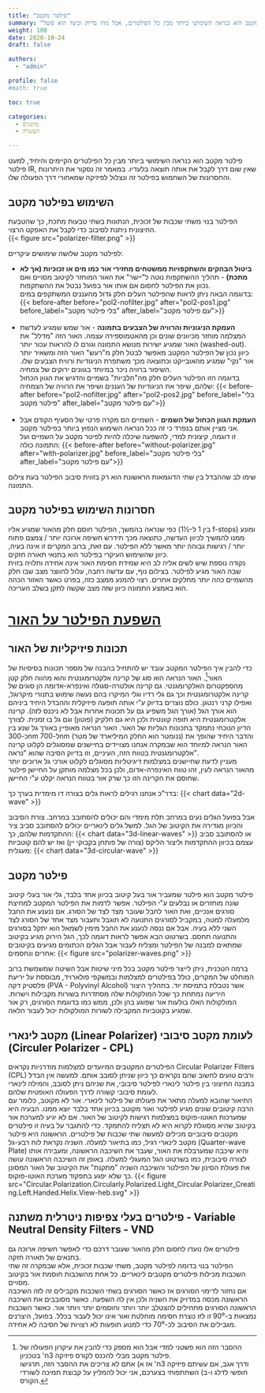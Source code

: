 ```yaml
---
title: "פילטר מקטב"
summary: "פילטר מקטב הוא כנראה השימושי ביותר מבין כל הפילטרים, אבל מהו בדיוק וכיצד הוא פועל?"
weight: 100
date: 2020-10-24
draft: false

authors: 
  - "admin"

profile: false
#math: true

toc: true

categories: 
  - מושגים
  - העשרה

---
```

פילטר מקטב הוא כנראה השימושי ביותר מבין כל הפילטרים הקיימים והיחיד, למעט פילטר IR, שאין שום דרך לקבל את אותה תוצאה בלעדיו. 
במאמר זה נסקור את היתרונות והחסרונות של השחמוש בפילטר זה ונצלול לפיזיקה שמאחורי דרך הפעולה שלו.

## השימוש בפילטר מקטב
הפילטר בנוי משתי שכבות של זכוכית, הנתונות בשתי טבעות מתכת, כך שהטבעת החיצונית ניתנת לסיבוב כדי לקבל את האפקט הרצוי.  
{{< figure src="polarizer-filter.png" >}}  

לפילטר מקטב שלושה שימושים עיקריים:
* **ביטול הבהקים והשתקפויות ממשטחים מחזירי אור כמו מים או זכוכיות (אך לא מתכת)** - תהליך ההשתקפות נוטה ל"יישר" את האור המוחזר לקיטוב מסויים ואם נכוון את הפילטר לחסום אם אותו אור בפועל נבטל את ההשתקפות.  
  בדוגמה הבאה ניתן לראות שהפילטר העלים חלק גדול מהעננים המשתקפים במים:
  {{< before-after before="pol2-nofilter.jpg" after="pol2-pos1.jpg" before_label="בלי פילטר מקטב" after_label="עם פילטר מקטב">}}  
  <BR>  
* **העמקת הניגוניות והרוויה של הצבעים בתמונה** - אור שמש שמגיע לעדשת המצלמה מוחזר מכיוונים שונים וכן מהאטמוספירה עצמה. 
  האור הזה "מדלל" את האור שמגיע ישירות מנושא התמונה וגורם לו להראות עכור יותר (washed-out). 
  כיוון נכון של הפילטר המקטב מאפשר לבטל חלק מ"רעש" האור הזה ומשאיר יותר אור "נקי" שמגיע מהאובייקט וכתוצאה מכך משתפרת הניגודיות ורווית הצבעים שלו. 
  השיפור ברוויה ניכר במיוחד בגוונים ירוקים של צמחיה.  
  בדוגמה הזו הפילטר העלים חלק מה"חלביות" בשמיים והדגיש את הגוון הכחול שלהם, שיפר את הניגודיות של העננים ושיפר את הרוויה של הצמחיה:
  {{< before-after before="pol2-nofilter.jpg" after="pol2-pos2.jpg" before_label="בלי פילטר מקטב" after_label="עם פילטר מקטב">}}  
  <BR> 
* **העמקת הגוון הכחול של השמים** - השמיים הם מקרה פרטי של הסעיף הקודם אבל אני מציין אותם בנפרד כי זה ככל הנראה השימוש הנפוץ ביותר בפילטר מקטב.  
  זו דוגמה, קיצונית למדי, להשפעה שיכלה להיות לפיטר מקטב על השמיים ועל התמונה כולה:
  {{< before-after before="without-polarizer.jpg" after="with-polarizer.jpg" before_label="בלי פילטר מקטב" after_label="עם פילטר מקטב">}}

שימו לב שההבדל בין שתי הדוגמאות הראשונת הוא רק בזווית סיבוב הפילטר בעת צילום התמונה.  


## חסרונות השימוש בפילטר מקטב
כפי שנראה בהמשך, הפילטר חוסם חלק מהאור שמגיע אליו (בין 1 ל-½1 f-stops) ומונע ממנו להמשיך לכיוון העדשה, כתוצאה מכך תידרש חשיפה ארוכה יותר / צמצם פתוח יותר / רגישות גבוהה יותר מאשר ללא הפילטר. 
עם זאת, ברוב המקרים זו אינה בעיה, כיוון שהשימוש העיקרי בפילטר הוא בתנאי תאורה חזקים.  
נקודה נוספת שיש לשים אליה לב היא שמידת חסימת האור אינה אחידה ותלויה בזוית שבה האור מגיע לפילטר. 
בצילום נוף, עם עדשה רחבה, עלול להווצר מצב שבו חלק מהשמיים כהה יותר מחלקים אחרים. רצוי להמנע ממצב כזה, בפרט כאשר האזור הכהה הוא באמצע התמונה כיוון שזה מצב שקשה לתקן בשלב העריכה.

# <U>השפעת הפילטר על האור</U>
## תכונות פיזיקליות של האור
כדי להבין איך הפילטר המקטב עובד יש להתחיל בהבנה של מספר תכונות בסיסיות של האור[^1]. 
האור הנראה הוא סוג של קרינה אלקטרומגנטית והוא מהווה חלק קטן מהספקטרום האלקרומגנטי. 
גם קרינה אולטרה-סגולה ואינפרא-אדומה הן סוגים של קרינה אלקטרומגנטית וכך גם גלי רדיו וגלי המיקרו בהם נעשה שימוש בתנורי מיקרוגל, ואפילו קרני רנטגן. 
כולם נוצרים בדיוק ע"י אותה תופעה פיזיקלית וההבדל היחיד ביניהם הוא אורך הגל (אורך הגל משפיע גם על תכונות אחרות אבל לא ניכנס לזה). 
קרינה אלקטרומגנטית היא תופה קוונטית ולכן היא גם חלקיק (פוטון) וגם גל בו זמנית. לצורך הדיון הנוכחי נתמקד בתכונות הגליות של האור. 
האור הנראה מאופיין באורך גל שנע בין כ-300nm ל-700nm (ננומטר הוא החלק המיליארד של מטר) והדבר היחיד שהופך את האור הנראה למיוחד הוא
שבמקרה אנחנו מצויידים בחיישנים שמסוגלים לקלוט קרינה אלקטרומגנטית בטווח הזה, העיניים, וזו בדיוק הסיבה שהוא "נראה".  
מעניין לדעת שחיישנים במצלמות דיגיטליות מסוגלים לקלוט אורכי גל ארוכים יותר מהאור הנראה לעין, זהו טווח האינפרה-אדום, ולכן בכל מצלמה מותקן על החיישן פילטר שחוסם את הקרינה הזו כך שרק אור בטווח הנראה יקלט ע"י החיישן.  

בדר"כ אנחנו רגילים לראות גלים בצורה דו מימדית בערך כך:
{{< chart data="2d-wave" >}}

אבל בפועל הגלים נעים במרחב תלת מימדי והם יכולים להסתובב במרחב. צורת הסיבוב והכיוון מגדירה את הקיטוב של הגל. 
למשל גלים לינאריים יכולים להסתובב סביב ציר ההתקדמות שלהם, כך: 
{{< chart data="3d-linear-waves" >}}
או להסתובב סביב עצמם בכיוון ההתקדמות וליצור הליקס (צורה של פותחן בקבוקי יין) ואז יש להם קוטביות מעגלית: 
{{< chart data="3d-circular-wave" >}}


## פילטר מקטב
פילטר מקטב הוא פילטר שמעביר אור בעל קיטוב בכיוון אחד בלבד, גלי אור בעלי קיטוב שונה מוחזרים או נבלעים ע"י הפילטר. 
אפשר לדמות את הפילטר המקטב למחיצת סורגים אנכיים, ואת האור לחבל שעובר מצד לצד של הסורג. 
אם ננענע את החבל מלמעלה למטה, במקביל לסורגים התנועה לא תוגבל ותעבור מצד אחד של הסורג לצד השני ללא בעיה. 
אבל אם ננסה לנענע את החבל מימין לשמאל הוא יתקל בסורגים והתנועה תחסם. בשרטוט הבא אפשר לראות דוגמה לכך,
הגל הירוק מגיע בקיטוב שמתאים למבנה של הפילטר ומצליח לעבור אבל הגלים הכתומים מגיעים בקיטובים אחרים ונחסמים:
{{< figure src="polarizer-waves.png" >}}

ברמה הטכנית, ניתן לייצר פילטר מקטב בכל מיני שיטות אבל השיטה שמשמשת ברוב המוחלט של המקרים, כולל בפילטרים למצלמות ובמשקפי פולארויד,
מבוססת על יריעת פלסטיק דקה (PVA - Polyvinyl Alcohol) אשר נטבלת בתמיסת יוד. 
בתהליך היצור היריעה נמתחת כך שכל המולקולות שלה מסתדרות בשורות מקבילות וישרות.
המולקולות האלו בולעות אור שפוגע בהן ולכן, ממש כמו בדוגמת הסורגים, רק אור שמגיע בקוטביות המקבילה לשורות המולקולות יכול לעבור הלאה.

## מקטב לינארי (Linear Polarizer) לעומת מקטב סיבובי (Circuler Polarizer - CPL)
הפילטרים המקטבים המיועדים למצלמות מודרניות נקראים Circular Polarizer Filters (CPL) ורבים טועים לחשוב שהם נקראים כך כיוון שניתן לסובב אותם.
למעשה אין הבדל במבנה החיצוני בין פילטר לינארי לפילטר סיבובי, את שניהם ניתן לסובב, והמילה לינארי לעומת סיבובי קשורה לדרך הפעולה האופטית שלהם.   
התיאור שהובא למעלה מתאר את פעולתו של פילטר לינארי. אור לא מקוטב, כלומר עם הרבה קיטובים שונים מגיע לפילטר ואור מקוטב בכיוון אחד בלבד יוצא ממנו.
הבעיה היא שמערכות האוטו-פוקוס במצלמות רגישות לקיטוב של האור. אם לא יגיע למערכת אור בקיטוב שהיא מסוגלת לקרוא היא לא תצליח להתמקד. 
כדי להתגבר על בעיה זו פילטרים מקטבים סיבוביים מכילים למעשה שתי שכבות של פילטרים. הראשונה היא פילטר מקטב לינארי רגיל, כמו בתיאור למעלה. 
השניה נקראת לוח רבע-גל (Quarter-wave Plate) והיא שיכבה שמערבלת את האור, שעבר את השיכבה הראשונה, ומעבירה אותו לצורה סיבובית, כמו בשרטוט הגל המעגלי למעלה. 
באופן זה השיכבה הראשונה עושה את פעולת הסינון של הפילטר והשיכבה השניה "מתקנת" את הקיטוב של האור המסונן כך שלא יפגע בתפקוד מערכת האוטו-פוקוס.
{{< figure src="Circular.Polarization.Circularly.Polarized.Light_Circular.Polarizer_Creating.Left.Handed.Helix.View-heb.svg" >}}


## פילטרים בעלי צפיפות ניטרלית משתנה - Variable Neutral Density Filters - VND
פילטרים אלו נועדו לחסום חלק מהאור שעובר דרכם כדי לאפשר חשיפה ארוכה גם בתנאים של תאורה חזקה.  
הפילטר בנוי בדומה לפילטר מקטב, משתי שכבות זכוכית, אלא שבמקרה זה שתי השכבות מכילות פילטרים מקטבים לינאריים. כל אחת מהשכבות חוסמת אור בקיטוב מסויים.  
אם נחזור לדימוי הסורגים אז כאשר הסורגים בשתי השכבות מקבילים זה לזה השיכבה הראשונה מכסה במדויק את השניה ולכן אין לה השפעה.
כאשר מסובבים את השיכבה הראשונה הסורגים מתחילים להצטלב יותר ויותר וחוסמים יותר ויותר אור. כאשר השכבות נמצאות ב-90⁰ זו לזו נוצרת חסימה מוחלטת ואור אינו יכול לעבור בכלל.
בפועל, היצרנים מגבילים את הסיבוב לכ-70⁰ כדי למנוע תופעות לא רצויות של חסיבה לא אחידה.



[^1]: ההסבר הזה הוא פשטני למדי אבל הוא מספק כדי להבין את עיקרון הפעולה של פילטר מקטב מבלי להכנס לקורס פיזיקה 3ח' בטכניון.  
      ודרך אגב, אם עשיתם פיזיקה 3ח' אז א) אתם לא צריכים את ההסבר הזה, תרגישו חופשי לדלג ו-ב) השתתפותי בצערכם, אני יכול להמליץ על קבוצת תמיכה לשורדי הקורס.